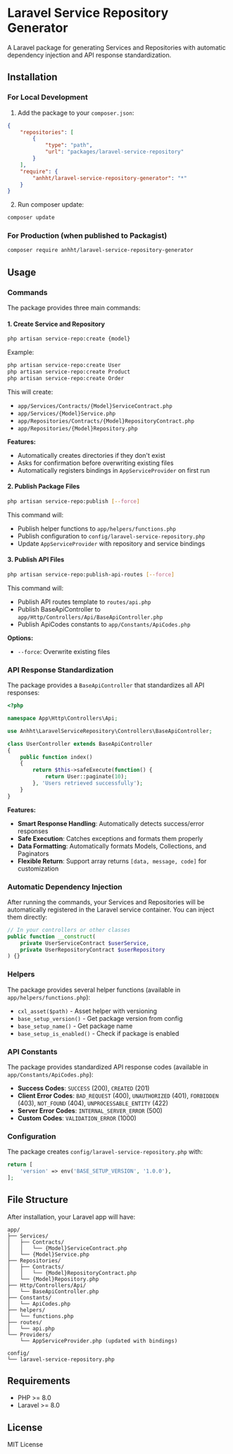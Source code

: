 # Laravel Service Repository Generator

A Laravel package for generating Services and Repositories with automatic dependency injection and API response standardization.

## Installation

### For Local Development

1. Add the package to your `composer.json`:

```json
{
    "repositories": [
        {
            "type": "path",
            "url": "packages/laravel-service-repository"
        }
    ],
    "require": {
        "anhht/laravel-service-repository-generator": "*"
    }
}
```

2. Run composer update:

```bash
composer update
```

### For Production (when published to Packagist)

```bash
composer require anhht/laravel-service-repository-generator
```

## Usage

### Commands

The package provides three main commands:

#### 1. Create Service and Repository
```bash
php artisan service-repo:create {model}
```

Example:
```bash
php artisan service-repo:create User
php artisan service-repo:create Product
php artisan service-repo:create Order
```

This will create:
- `app/Services/Contracts/{Model}ServiceContract.php`
- `app/Services/{Model}Service.php`
- `app/Repositories/Contracts/{Model}RepositoryContract.php`
- `app/Repositories/{Model}Repository.php`

**Features:**
- Automatically creates directories if they don't exist
- Asks for confirmation before overwriting existing files
- Automatically registers bindings in `AppServiceProvider` on first run

#### 2. Publish Package Files
```bash
php artisan service-repo:publish [--force]
```

This command will:
- Publish helper functions to `app/helpers/functions.php`
- Publish configuration to `config/laravel-service-repository.php`
- Update `AppServiceProvider` with repository and service bindings

#### 3. Publish API Files
```bash
php artisan service-repo:publish-api-routes [--force]
```

This command will:
- Publish API routes template to `routes/api.php`
- Publish BaseApiController to `app/Http/Controllers/Api/BaseApiController.php`
- Publish ApiCodes constants to `app/Constants/ApiCodes.php`

**Options:**
- `--force`: Overwrite existing files

### API Response Standardization

The package provides a `BaseApiController` that standardizes all API responses:

```php
<?php

namespace App\Http\Controllers\Api;

use Anhht\LaravelServiceRepository\Controllers\BaseApiController;

class UserController extends BaseApiController
{
    public function index()
    {
        return $this->safeExecute(function() {
            return User::paginate(10);
        }, 'Users retrieved successfully');
    }
}
```

**Features:**
- **Smart Response Handling**: Automatically detects success/error responses
- **Safe Execution**: Catches exceptions and formats them properly
- **Data Formatting**: Automatically formats Models, Collections, and Paginators
- **Flexible Return**: Support array returns `[data, message, code]` for customization

### Automatic Dependency Injection

After running the commands, your Services and Repositories will be automatically registered in the Laravel service container. You can inject them directly:

```php
// In your controllers or other classes
public function __construct(
    private UserServiceContract $userService,
    private UserRepositoryContract $userRepository
) {}
```

### Helpers

The package provides several helper functions (available in `app/helpers/functions.php`):

- `cxl_asset($path)` - Asset helper with versioning
- `base_setup_version()` - Get package version from config
- `base_setup_name()` - Get package name
- `base_setup_is_enabled()` - Check if package is enabled

### API Constants

The package provides standardized API response codes (available in `app/Constants/ApiCodes.php`):

- **Success Codes**: `SUCCESS` (200), `CREATED` (201)
- **Client Error Codes**: `BAD_REQUEST` (400), `UNAUTHORIZED` (401), `FORBIDDEN` (403), `NOT_FOUND` (404), `UNPROCESSABLE_ENTITY` (422)
- **Server Error Codes**: `INTERNAL_SERVER_ERROR` (500)
- **Custom Codes**: `VALIDATION_ERROR` (1000)

### Configuration

The package creates `config/laravel-service-repository.php` with:

```php
return [
    'version' => env('BASE_SETUP_VERSION', '1.0.0'),
];
```

## File Structure

After installation, your Laravel app will have:

```
app/
├── Services/
│   ├── Contracts/
│   │   └── {Model}ServiceContract.php
│   └── {Model}Service.php
├── Repositories/
│   ├── Contracts/
│   │   └── {Model}RepositoryContract.php
│   └── {Model}Repository.php
├── Http/Controllers/Api/
│   └── BaseApiController.php
├── Constants/
│   └── ApiCodes.php
├── helpers/
│   └── functions.php
├── routes/
│   └── api.php
└── Providers/
    └── AppServiceProvider.php (updated with bindings)

config/
└── laravel-service-repository.php
```

## Requirements

- PHP >= 8.0
- Laravel >= 8.0

## License

MIT License 
